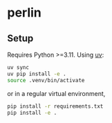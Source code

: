 # perlin

## Setup

Requires Python >=3.11.
Using [uv](https://docs.astral.sh/uv/):

```bash
uv sync
uv pip install -e .
source .venv/bin/activate
```

or in a regular virtual environment,

```bash
pip install -r requirements.txt
pip install -e .
```
